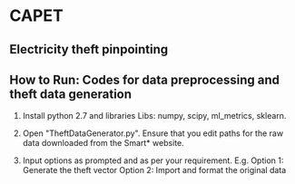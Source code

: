 # CAPET
Electricity theft pinpointing 
-----------------------------------------------------------------
How to Run: Codes for data preprocessing and theft data generation
-----------------------------------------------------------------

1. Install python 2.7 and libraries
   Libs: numpy, scipy, ml_metrics, sklearn.

2. Open "TheftDataGenerator.py". Ensure that you edit paths for the raw data downloaded from the Smart* website.

3. Input options as prompted and as per your requirement.
	E.g. Option 1: Generate the theft vector
	     Option 2: Import and format the original data

